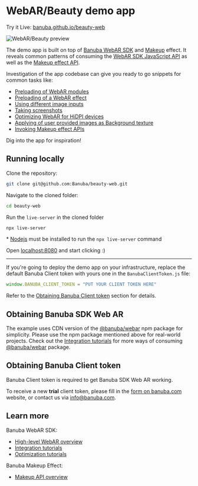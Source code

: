 # WebAR/Beauty demo app

Try it Live: [banuba.github.io/beauty-web](https://banuba.github.io/beauty-web)

![WebAR/Beauty preview](preview.png)

The demo app is built on top of [Banuba WebAR SDK](https://docs.banuba.com/far-sdk/tutorials/development/basic_integration?platform=web) and [Makeup](https://docs.banuba.com/face-ar-sdk-v1/effect_api/makeup) effect. It reveals common patterns of consuming the [WebAR SDK JavaScript API](https://docs.banuba.com/face-ar-sdk-v1/generated/typedoc/) as well as the [Makeup effect API](https://docs.banuba.com/face-ar-sdk-v1/effect_api/makeup).

Investigation of the app codebase can give you ready to go snippets for common tasks like:

- [Preloading of WebAR modules](index.html#L61-L65)
- [Preloading of a WebAR effect](index.html#L66)
- [Using different image inputs](index.html#L94-101)
- [Taking screenshots](index.html#102-105)
- [Optimizing WebAR for HiDPI devices](index.html#L58)
- [Applying of user provided images as Background texture](index.html#L123)
- [Invoking Makeup effect APIs](index.html#L125)

Dig into the app for inspiration!

## Running locally

Clone the repository:

```sh
git clone git@github.com:Banuba/beauty-web.git
```

Navigate to the cloned folder:

```sh
cd beauty-web
```

Run the `live-server` in the cloned folder

```sh
npx live-server
```

\* [Nodejs](https://nodejs.org/en/) must be installed to run the `npx live-server` command

Open [localhost:8080](http://localhost:8080) and start clicking :)

---

If you're going to deploy the demo app on your infrastructure, replace the default Banuba Client token with yours one in the `BanubaClientToken.js` file:

```js
window.BANUBA_CLIENT_TOKEN = "PUT YOUR CLIENT TOKEN HERE"
```

Refer to the [Obtaining Banuba Client token](#obtaining-banuba-client-token) section for details.

## Obtaining Banuba SDK Web AR

The example uses CDN version of the [@banuba/webar](https://www.npmjs.com/package/@banuba/webar) npm package for simplicity. Please use the npm package mentioned above for real-world projects. Check out the [Integration tutorials](https://docs.banuba.com/face-ar-sdk-v1/web/web_tutorials_integrations) for more ways of consuming [@banuba/webar](https://www.npmjs.com/package/@banuba/webar) package.

## Obtaining Banuba Client token

Banuba Client token is required to get Banuba SDK Web AR working.

To receive a new **trial** client token, please fill in the [form on banuba.com](https://www.banuba.com/face-filters-sdk) website, or contact us via [info@banuba.com](mailto:info@banuba.com).

## Learn more

Banuba WebAR SDK:

- [High-level WebAR overview](https://docs.banuba.com/far-sdk/tutorials/development/basic_integration?platform=web)
- [Integration tutorials](https://docs.banuba.com/far-sdk/tutorials/development/installation)
- [Optimization tutorials](https://docs.banuba.com/far-sdk/tutorials/development/guides/optimization)

Banuba Makeup Effect:

- [Makeup API overview](https://docs.banuba.com/far-sdk/effects/makeup_deprecated/makeup)
